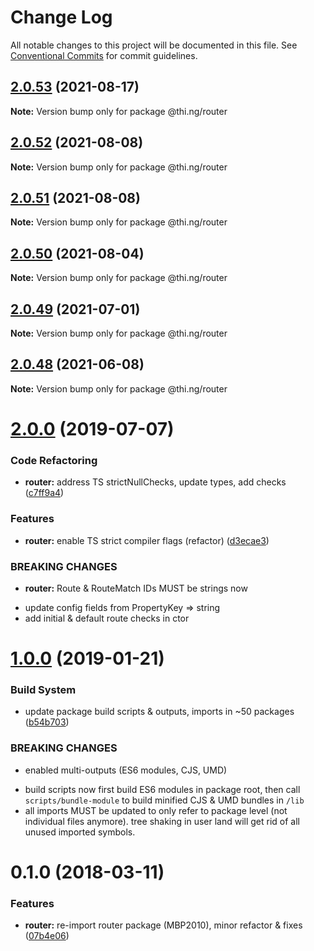 # Change Log

All notable changes to this project will be documented in this file.
See [Conventional Commits](https://conventionalcommits.org) for commit guidelines.

## [2.0.53](https://github.com/thi-ng/umbrella/compare/@thi.ng/router@2.0.52...@thi.ng/router@2.0.53) (2021-08-17)

**Note:** Version bump only for package @thi.ng/router





## [2.0.52](https://github.com/thi-ng/umbrella/compare/@thi.ng/router@2.0.51...@thi.ng/router@2.0.52) (2021-08-08)

**Note:** Version bump only for package @thi.ng/router





## [2.0.51](https://github.com/thi-ng/umbrella/compare/@thi.ng/router@2.0.50...@thi.ng/router@2.0.51) (2021-08-08)

**Note:** Version bump only for package @thi.ng/router





## [2.0.50](https://github.com/thi-ng/umbrella/compare/@thi.ng/router@2.0.49...@thi.ng/router@2.0.50) (2021-08-04)

**Note:** Version bump only for package @thi.ng/router





## [2.0.49](https://github.com/thi-ng/umbrella/compare/@thi.ng/router@2.0.48...@thi.ng/router@2.0.49) (2021-07-01)

**Note:** Version bump only for package @thi.ng/router





## [2.0.48](https://github.com/thi-ng/umbrella/compare/@thi.ng/router@2.0.47...@thi.ng/router@2.0.48) (2021-06-08)

**Note:** Version bump only for package @thi.ng/router





# [2.0.0](https://github.com/thi-ng/umbrella/compare/@thi.ng/router@1.0.12...@thi.ng/router@2.0.0) (2019-07-07)

### Code Refactoring

* **router:** address TS strictNullChecks, update types, add checks ([c7ff9a4](https://github.com/thi-ng/umbrella/commit/c7ff9a4))

### Features

* **router:** enable TS strict compiler flags (refactor) ([d3ecae3](https://github.com/thi-ng/umbrella/commit/d3ecae3))

### BREAKING CHANGES

* **router:** Route & RouteMatch IDs MUST be strings now

- update config fields from PropertyKey => string
- add initial & default route checks in ctor

# [1.0.0](https://github.com/thi-ng/umbrella/compare/@thi.ng/router@0.1.30...@thi.ng/router@1.0.0) (2019-01-21)

### Build System

* update package build scripts & outputs, imports in ~50 packages ([b54b703](https://github.com/thi-ng/umbrella/commit/b54b703))

### BREAKING CHANGES

* enabled multi-outputs (ES6 modules, CJS, UMD)

- build scripts now first build ES6 modules in package root, then call
  `scripts/bundle-module` to build minified CJS & UMD bundles in `/lib`
- all imports MUST be updated to only refer to package level
  (not individual files anymore). tree shaking in user land will get rid of
  all unused imported symbols.

<a name="0.1.0"></a>
# 0.1.0 (2018-03-11)

### Features

* **router:** re-import router package (MBP2010), minor refactor & fixes ([07b4e06](https://github.com/thi-ng/umbrella/commit/07b4e06))
